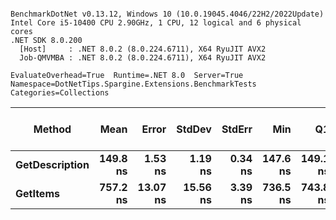 ```

BenchmarkDotNet v0.13.12, Windows 10 (10.0.19045.4046/22H2/2022Update)
Intel Core i5-10400 CPU 2.90GHz, 1 CPU, 12 logical and 6 physical cores
.NET SDK 8.0.200
  [Host]     : .NET 8.0.2 (8.0.224.6711), X64 RyuJIT AVX2
  Job-QMVMBA : .NET 8.0.2 (8.0.224.6711), X64 RyuJIT AVX2

EvaluateOverhead=True  Runtime=.NET 8.0  Server=True  
Namespace=DotNetTips.Spargine.Extensions.BenchmarkTests  Categories=Collections  

```
| Method         | Mean     | Error    | StdDev   | StdErr  | Min      | Q1       | Median   | Q3       | Max      | Op/s        | CI99.9% Margin | Iterations | Kurtosis | MValue | Skewness | Rank | LogicalGroup | Baseline | Gen0   | Completed Work Items | Lock Contentions | Exceptions | Code Size | Allocated |
|--------------- |---------:|---------:|---------:|--------:|---------:|---------:|---------:|---------:|---------:|------------:|---------------:|-----------:|---------:|-------:|---------:|-----:|------------- |--------- |-------:|---------------------:|-----------------:|-----------:|----------:|----------:|
| **GetDescription** | **149.8 ns** |  **1.53 ns** |  **1.19 ns** | **0.34 ns** | **147.6 ns** | **149.1 ns** | **150.4 ns** | **150.5 ns** | **151.1 ns** | **6,674,529.5** |       **1.529 ns** |      **12.00** |    **1.875** |  **2.000** |  **-0.7250** |    **1** | *****            | **No**       | **0.0002** |                    **-** |                **-** |          **-** |     **605 B** |      **24 B** |
| **GetItems**       | **757.2 ns** | **13.07 ns** | **15.56 ns** | **3.39 ns** | **736.5 ns** | **743.8 ns** | **755.5 ns** | **767.2 ns** | **796.2 ns** | **1,320,656.4** |      **13.069 ns** |      **21.00** |    **2.677** |  **2.000** |   **0.5780** |    **2** | *****            | **No**       | **0.0057** |                    **-** |                **-** |          **-** |     **639 B** |     **536 B** |
